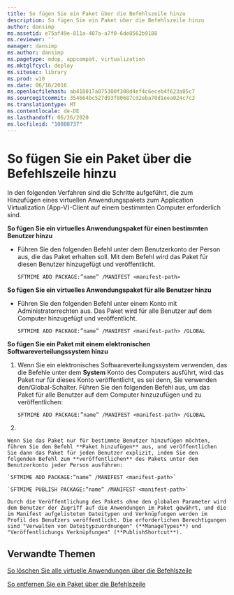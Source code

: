 ```yaml
---
title: So fügen Sie ein Paket über die Befehlszeile hinzu
description: So fügen Sie ein Paket über die Befehlszeile hinzu
author: dansimp
ms.assetid: e75af49e-811a-407a-a7f0-6de8562b9188
ms.reviewer: ''
manager: dansimp
ms.author: dansimp
ms.pagetype: mdop, appcompat, virtualization
ms.mktglfcycl: deploy
ms.sitesec: library
ms.prod: w10
ms.date: 06/16/2016
ms.openlocfilehash: ab418017a075300f308d4ef4c6eceb4f623a05c7
ms.sourcegitcommit: 354664bc527d93f80687cd2eba70d1eea024c7c3
ms.translationtype: MT
ms.contentlocale: de-DE
ms.lasthandoff: 06/26/2020
ms.locfileid: "10808737"
---
```

# So fügen Sie ein Paket über die Befehlszeile hinzu


In den folgenden Verfahren sind die Schritte aufgeführt, die zum Hinzufügen eines virtuellen Anwendungspakets zum Application Virtualization (App-V)-Client auf einem bestimmten Computer erforderlich sind.

**So fügen Sie ein virtuelles Anwendungspaket für einen bestimmten Benutzer hinzu**

-   Führen Sie den folgenden Befehl unter dem Benutzerkonto der Person aus, die das Paket erhalten soll. Mit dem Befehl wird das Paket für diesen Benutzer hinzugefügt und veröffentlicht.

    `SFTMIME ADD PACKAGE:”name” /MANIFEST <manifest-path>`

**So fügen Sie ein virtuelles Anwendungspaket für alle Benutzer hinzu**

-   Führen Sie den folgenden Befehl unter einem Konto mit Administratorrechten aus. Das Paket wird für alle Benutzer auf dem Computer hinzugefügt und veröffentlicht.

    `SFTMIME ADD PACKAGE:”name” /MANIFEST <manifest-path> /GLOBAL`

**So fügen Sie ein Paket mit einem elektronischen Softwareverteilungssystem hinzu**

1.  Wenn Sie ein elektronisches Softwareverteilungssystem verwenden, das die Befehle unter dem **System** Konto des Computers ausführt, wird das Paket nur für dieses Konto veröffentlicht, es sei denn, Sie verwenden den/Global-Schalter. Führen Sie den folgenden Befehl aus, um das Paket für alle Benutzer auf dem Computer hinzuzufügen und zu veröffentlichen:

    `SFTMIME ADD PACKAGE:”name” /MANIFEST <manifest-path> /GLOBAL`

2.  

    Wenn Sie das Paket nur für bestimmte Benutzer hinzufügen möchten, führen Sie den Befehl **Paket hinzufügen** aus, und veröffentlichen Sie dann das Paket für jeden Benutzer explizit, indem Sie den folgenden Befehl zum **veröffentlichen** des Pakets unter dem Benutzerkonto jeder Person ausführen:

    `SFTMIME ADD PACKAGE:”name” /MANIFEST <manifest-path>`

    `SFTMIME PUBLISH PACKAGE:”name” /MANIFEST <manifest-path>`

    Durch die Veröffentlichung des Pakets ohne den globalen Parameter wird dem Benutzer der Zugriff auf die Anwendungen im Paket gewährt, und die im Manifest aufgelisteten Dateitypen und Verknüpfungen werden im Profil des Benutzers veröffentlicht. Die erforderlichen Berechtigungen sind "Verwalten von Dateitypzuordnungen" (**ManageTypes**) und "Veröffentlichungs Verknüpfungen" (**PublishShortcut**).

## Verwandte Themen


[So löschen Sie alle virtuelle Anwendungen über die Befehlszeile](how-to-delete-all-virtual-applications-by-using-the-command-line.md)

[So entfernen Sie ein Paket über die Befehlszeile](how-to-remove-a-package-by-using-the-command-line.md)

 

 






